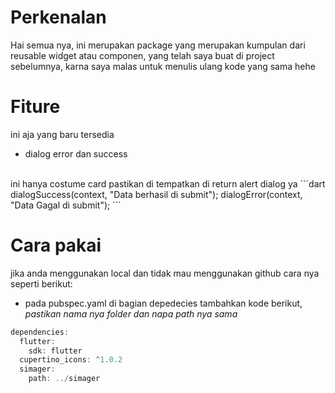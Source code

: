 # Perkenalan
Hai semua nya, ini merupakan package yang merupakan kumpulan dari reusable widget atau componen, yang telah saya buat di project sebelumnya, karna saya malas untuk menulis ulang kode yang sama hehe

# Fiture
ini aja yang baru tersedia
- dialog error dan success
<br>
ini hanya costume card pastikan di tempatkan di return alert dialog ya
```dart
 dialogSuccess(context, "Data berhasil di submit");
 dialogError(context, "Data Gagal di submit");
```

# Cara pakai
jika anda menggunakan local dan tidak mau menggunakan github cara nya seperti berikut:
<br>
- pada pubspec.yaml di bagian depedecies tambahkan kode berikut, _pastikan nama nya folder dan napa path nya sama_
```dart
dependencies:
  flutter:
    sdk: flutter
  cupertino_icons: ^1.0.2
  simager:
    path: ../simager

```
